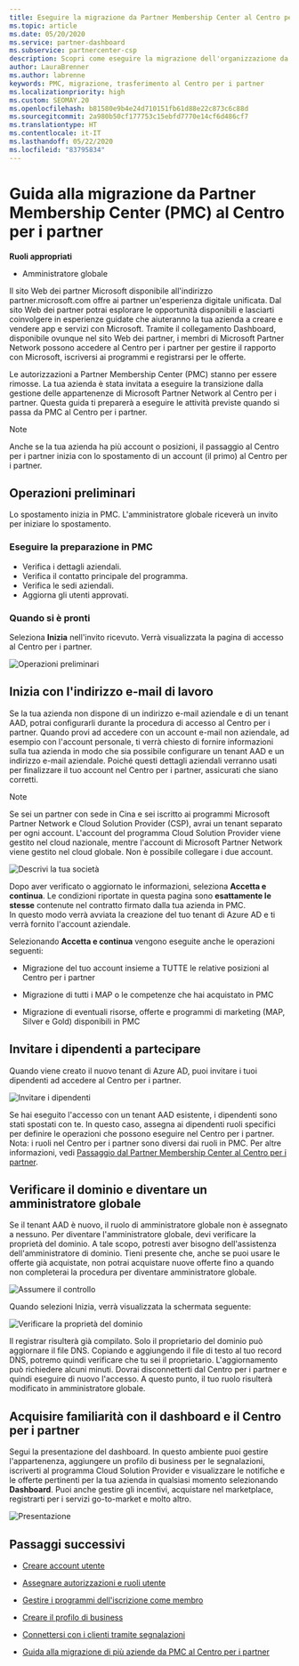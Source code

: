 ```yaml
---
title: Eseguire la migrazione da Partner Membership Center al Centro per i partner
ms.topic: article
ms.date: 05/20/2020
ms.service: partner-dashboard
ms.subservice: partnercenter-csp
description: Scopri come eseguire la migrazione dell'organizzazione da Partner Membership Center (PMC) al Centro per i partner.
author: LauraBrenner
ms.author: labrenne
keywords: PMC, migrazione, trasferimento al Centro per i partner
ms.localizationpriority: high
ms.custom: SEOMAY.20
ms.openlocfilehash: b81580e9b4e24d710151fb61d88e22c873c6c88d
ms.sourcegitcommit: 2a980b50cf177753c15ebfd7770e14cf6d486cf7
ms.translationtype: HT
ms.contentlocale: it-IT
ms.lasthandoff: 05/22/2020
ms.locfileid: "83795834"
---
```

# <a name="guide-to-migrating-from-pmc-to-partner-center"></a>Guida alla migrazione da Partner Membership Center (PMC) al Centro per i partner

**Ruoli appropriati**

- Amministratore globale

Il sito Web dei partner Microsoft disponibile all'indirizzo partner.microsoft.com offre ai partner un'esperienza digitale unificata. Dal sito Web dei partner potrai esplorare le opportunità disponibili e lasciarti coinvolgere in esperienze guidate che aiuteranno la tua azienda a creare e vendere app e servizi con Microsoft. Tramite il collegamento Dashboard, disponibile ovunque nel sito Web dei partner, i membri di Microsoft Partner Network possono accedere al Centro per i partner per gestire il rapporto con Microsoft, iscriversi ai programmi e registrarsi per le offerte.

Le autorizzazioni a Partner Membership Center (PMC) stanno per essere rimosse. La tua azienda è stata invitata a eseguire la transizione dalla gestione delle appartenenze di Microsoft Partner Network al Centro per i partner. Questa guida ti preparerà a eseguire le attività previste quando si passa da PMC al Centro per i partner.

>[!Note]
>Anche se la tua azienda ha più account o posizioni, il passaggio al Centro per i partner inizia con lo spostamento di un account (il primo) al Centro per i partner.

## <a name="get-started"></a>Operazioni preliminari

Lo spostamento inizia in PMC. L'amministratore globale riceverà un invito per iniziare lo spostamento.

### <a name="prepare-in-pmc"></a>Eseguire la preparazione in PMC

- Verifica i dettagli aziendali.
- Verifica il contatto principale del programma.
- Verifica le sedi aziendali.
- Aggiorna gli utenti approvati.

### <a name="when-youre-ready"></a>Quando si è pronti

Seleziona **Inizia** nell'invito ricevuto. Verrà visualizzata la pagina di accesso al Centro per i partner.

![Operazioni preliminari](images/migration/getstarted.jpg)

## <a name="start-with-your-work-email"></a>Inizia con l'indirizzo e-mail di lavoro

Se la tua azienda non dispone di un indirizzo e-mail aziendale e di un tenant AAD, potrai configurarli durante la procedura di accesso al Centro per i partner. Quando provi ad accedere con un account e-mail non aziendale, ad esempio con l'account personale, ti verrà chiesto di fornire informazioni sulla tua azienda in modo che sia possibile configurare un tenant AAD e un indirizzo e-mail aziendale. Poiché questi dettagli aziendali verranno usati per finalizzare il tuo account nel Centro per i partner, assicurati che siano corretti.

>[!Note]
>Se sei un partner con sede in Cina e sei iscritto ai programmi Microsoft Partner Network e Cloud Solution Provider (CSP), avrai un tenant separato per ogni account. L'account del programma Cloud Solution Provider viene gestito nel cloud nazionale, mentre l'account di Microsoft Partner Network viene gestito nel cloud globale. Non è possibile collegare i due account.

![Descrivi la tua società](images/migration/newtellusabout.png)

Dopo aver verificato o aggiornato le informazioni, seleziona **Accetta e continua**.
Le condizioni riportate in questa pagina sono **esattamente le stesse** contenute nel contratto firmato dalla tua azienda in PMC.  
In questo modo verrà avviata la creazione del tuo tenant di Azure AD e ti verrà fornito l'account aziendale.

Selezionando **Accetta e continua** vengono eseguite anche le operazioni seguenti:

- Migrazione del tuo account insieme a TUTTE le relative posizioni al Centro per i partner

- Migrazione di tutti i MAP o le competenze che hai acquistato in PMC

- Migrazione di eventuali risorse, offerte e programmi di marketing (MAP, Silver e Gold) disponibili in PMC

## <a name="invite-employees-to-join-you"></a>Invitare i dipendenti a partecipare

Quando viene creato il nuovo tenant di Azure AD, puoi invitare i tuoi dipendenti ad accedere al Centro per i partner.

![Invitare i dipendenti](images/migration/invite.png)

Se hai eseguito l'accesso con un tenant AAD esistente, i dipendenti sono stati spostati con te. In questo caso, assegna ai dipendenti ruoli specifici per definire le operazioni che possono eseguire nel Centro per i partner. Nota: i ruoli nel Centro per i partner sono diversi dai ruoli in PMC. Per altre informazioni, vedi [Passaggio dal Partner Membership Center al Centro per i partner](move-pmc-pc-map.md).

## <a name="verify-your-domain-and-become-a-global-admin"></a>Verificare il dominio e diventare un amministratore globale  

Se il tenant AAD è nuovo, il ruolo di amministratore globale non è assegnato a nessuno. Per diventare l'amministratore globale, devi verificare la proprietà del dominio. A tale scopo, potresti aver bisogno dell'assistenza dell'amministratore di dominio. Tieni presente che, anche se puoi usare le offerte già acquistate, non potrai acquistare nuove offerte fino a quando non completerai la procedura per diventare amministratore globale.

![Assumere il controllo](images/migration/takecontrol.png)

Quando selezioni Inizia, verrà visualizzata la schermata seguente:

![Verificare la proprietà del dominio](images/migration/verifytxt.png)

Il registrar risulterà già compilato. Solo il proprietario del dominio può aggiornare il file DNS. Copiando e aggiungendo il file di testo al tuo record DNS, potremo quindi verificare che tu sei il proprietario. L'aggiornamento può richiedere alcuni minuti. Dovrai disconnetterti dal Centro per i partner e quindi eseguire di nuovo l'accesso. A questo punto, il tuo ruolo risulterà modificato in amministratore globale.

## <a name="get-acquainted-with-your-dashboard-and-partner-center"></a>Acquisire familiarità con il dashboard e il Centro per i partner

Segui la presentazione del dashboard. In questo ambiente puoi gestire l'appartenenza, aggiungere un profilo di business per le segnalazioni, iscriverti al programma Cloud Solution Provider e visualizzare le notifiche e le offerte pertinenti per la tua azienda in qualsiasi momento selezionando **Dashboard**. Puoi anche gestire gli incentivi, acquistare nel marketplace, registrarti per i servizi go-to-market e molto altro.  

![Presentazione](images/migration/fre.png)

## <a name="next-steps"></a>Passaggi successivi

- [Creare account utente](create-user-accounts-and-set-permissions.md)

- [Assegnare autorizzazioni e ruoli utente](permissions-overview.md)

- [Gestire i programmi dell'iscrizione come membro](renew-mpn-offers.md)

- [Creare il profilo di business](create-a-marketing-profile.md)

- [Connettersi con i clienti tramite segnalazioni](responding-to-referrals.md)

- [Guida alla migrazione di più aziende da PMC al Centro per i partner](move-multiple-companies.md)
